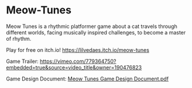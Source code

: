 # Meow-Tunes

Meow Tunes is a rhythmic platformer game about a cat travels through different worlds, facing musically inspired challenges, to become a master of rhythm.

Play for free on itch.io! https://lilvedaes.itch.io/meow-tunes

Game Trailer: https://vimeo.com/779364750?embedded=true&source=video_title&owner=190476823

Game Design Document: [Meow Tunes Game Design Document.pdf](https://github.com/jamilfaisal/Meow-Tunes/files/9824599/Meow.Tunes.Game.Design.Document.pdf)
